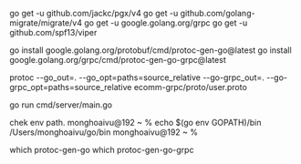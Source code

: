 go get -u github.com/jackc/pgx/v4
go get -u github.com/golang-migrate/migrate/v4
go get -u google.golang.org/grpc
go get -u github.com/spf13/viper

go install google.golang.org/protobuf/cmd/protoc-gen-go@latest
go install google.golang.org/grpc/cmd/protoc-gen-go-grpc@latest

protoc --go_out=. --go_opt=paths=source_relative --go-grpc_out=. --go-grpc_opt=paths=source_relative ecomm-grpc/proto/user.proto

go run cmd/server/main.go

chek env path.
monghoaivu@192 ~ % echo $(go env GOPATH)/bin
/Users/monghoaivu/go/bin
monghoaivu@192 ~ %

which protoc-gen-go
which protoc-gen-go-grpc
